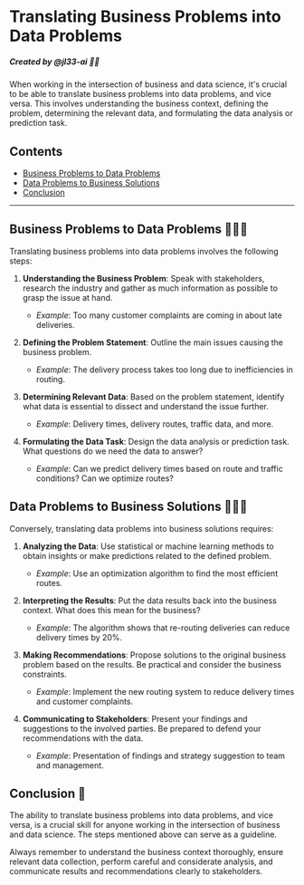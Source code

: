 # Translating Business Problems into Data Problems 
##### Created by @jl33-ai 👦🏻

When working in the intersection of business and data science, it's crucial to be able to translate business problems into data problems, and vice versa. This involves understanding the business context, defining the problem, determining the relevant data, and formulating the data analysis or prediction task. 

## Contents 

- [Business Problems to Data Problems](##Business-problems-to-data-problems)
- [Data Problems to Business Solutions](##Data-problems-to-business-solutions)
- [Conclusion](##Conclusion)

---

## Business Problems to Data Problems 🏢🔜🔢
Translating business problems into data problems involves the following steps:

1. **Understanding the Business Problem**: Speak with stakeholders, research the industry and gather as much information as possible to grasp the issue at hand. 
   
      - *Example*: Too many customer complaints are coming in about late deliveries.

2. **Defining the Problem Statement**: Outline the main issues causing the business problem.

      - *Example*: The delivery process takes too long due to inefficiencies in routing.

3. **Determining Relevant Data**: Based on the problem statement, identify what data is essential to dissect and understand the issue further.

     - *Example*: Delivery times, delivery routes, traffic data, and more.

4. **Formulating the Data Task**: Design the data analysis or prediction task. What questions do we need the data to answer?

    - *Example*: Can we predict delivery times based on route and traffic conditions? Can we optimize routes?

## Data Problems to Business Solutions 🔢🔜🏢
Conversely, translating data problems into business solutions requires:

1. **Analyzing the Data**: Use statistical or machine learning methods to obtain insights or make predictions related to the defined problem.

    - *Example*: Use an optimization algorithm to find the most efficient routes.

2. **Interpreting the Results**: Put the data results back into the business context. What does this mean for the business?

    - *Example*: The algorithm shows that re-routing deliveries can reduce delivery times by 20%.

3. **Making Recommendations**: Propose solutions to the original business problem based on the results. Be practical and consider the business constraints.

     - *Example*: Implement the new routing system to reduce delivery times and customer complaints.

4. **Communicating to Stakeholders**: Present your findings and suggestions to the involved parties. Be prepared to defend your recommendations with the data.

    - *Example*: Presentation of findings and strategy suggestion to team and management.

## Conclusion 🏁 

The ability to translate business problems into data problems, and vice versa, is a crucial skill for anyone working in the intersection of business and data science. The steps mentioned above can serve as a guideline. 

Always remember to understand the business context thoroughly, ensure relevant data collection, perform careful and considerate analysis, and communicate results and recommendations clearly to stakeholders.
